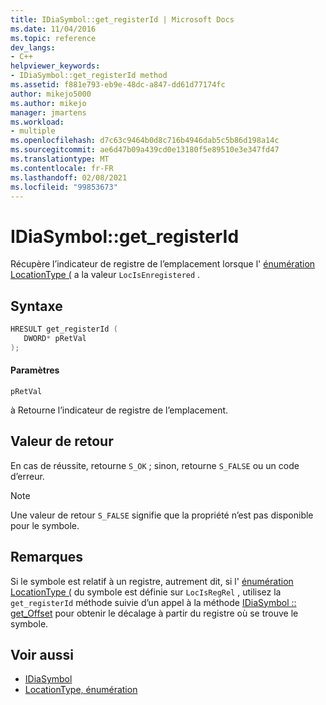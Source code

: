 ```yaml
---
title: IDiaSymbol::get_registerId | Microsoft Docs
ms.date: 11/04/2016
ms.topic: reference
dev_langs:
- C++
helpviewer_keywords:
- IDiaSymbol::get_registerId method
ms.assetid: f881e793-eb9e-48dc-a847-dd61d77174fc
author: mikejo5000
ms.author: mikejo
manager: jmartens
ms.workload:
- multiple
ms.openlocfilehash: d7c63c9464b0d8c716b4946dab5c5b86d198a14c
ms.sourcegitcommit: ae6d47b09a439cd0e13180f5e89510e3e347fd47
ms.translationtype: MT
ms.contentlocale: fr-FR
ms.lasthandoff: 02/08/2021
ms.locfileid: "99853673"
---
```

# <a name="idiasymbolget_registerid"></a>IDiaSymbol::get_registerId
Récupère l’indicateur de registre de l’emplacement lorsque l' [énumération LocationType (](../../debugger/debug-interface-access/locationtype.md) a la valeur `LocIsEnregistered` .

## <a name="syntax"></a>Syntaxe

```C++
HRESULT get_registerId ( 
   DWORD* pRetVal
);
```

#### <a name="parameters"></a>Paramètres
 `pRetVal`

à Retourne l’indicateur de registre de l’emplacement.

## <a name="return-value"></a>Valeur de retour
 En cas de réussite, retourne `S_OK` ; sinon, retourne `S_FALSE` ou un code d’erreur.

> [!NOTE]
> Une valeur de retour `S_FALSE` signifie que la propriété n’est pas disponible pour le symbole.

## <a name="remarks"></a>Remarques
 Si le symbole est relatif à un registre, autrement dit, si l' [énumération LocationType (](../../debugger/debug-interface-access/locationtype.md) du symbole est définie sur `LocIsRegRel` , utilisez la `get_registerId` méthode suivie d’un appel à la méthode [IDiaSymbol :: get_Offset](../../debugger/debug-interface-access/idiasymbol-get-offset.md) pour obtenir le décalage à partir du registre où se trouve le symbole.

## <a name="see-also"></a>Voir aussi
- [IDiaSymbol](../../debugger/debug-interface-access/idiasymbol.md)
- [LocationType, énumération](../../debugger/debug-interface-access/locationtype.md)